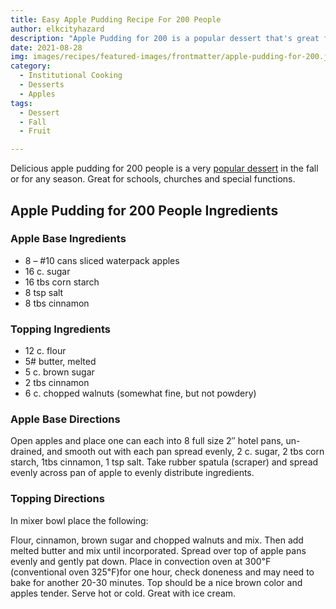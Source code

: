```yaml
---
title: Easy Apple Pudding Recipe For 200 People
author: elkcityhazard
description: "Apple Pudding for 200 is a popular dessert that's great for fall. It's easy to make and schools and institutions love it."
date: 2021-08-28
img: images/recipes/featured-images/frontmatter/apple-pudding-for-200.jpg
category: 
  - Institutional Cooking
  - Desserts 
  - Apples
tags: 
  - Dessert
  - Fall  
  - Fruit

---
```

Delicious apple pudding for 200 people is a very <a href="https://www.quick-e-recipes.com/recipes/dessert-recipes/" rel="noopener noreferrer" target="_blank">popular dessert</a> in the fall or for any season. Great for schools, churches and special functions.

## Apple Pudding for 200 People Ingredients

### Apple Base Ingredients

  * 8 &#8211; #10 cans sliced waterpack apples
  * 16 c. sugar
  * 16 tbs corn starch
  * 8 tsp salt
  * 8 tbs cinnamon

### Topping Ingredients

  * 12 c. flour
  * 5# butter, melted
  * 5 c. brown sugar
  * 2 tbs cinnamon
  * 6 c. chopped walnuts (somewhat fine, but not powdery)

### Apple Base Directions

Open apples and place one can each into 8 full size 2&#8243; hotel pans, un-drained, and smooth out with each pan spread evenly, 2 c. sugar, 2 tbs corn starch, 1tbs cinnamon, 1 tsp salt. Take rubber spatula (scraper) and spread evenly across pan of apple to evenly distribute ingredients.

### Topping Directions

In mixer bowl place the following:

Flour, cinnamon, brown sugar and chopped walnuts and mix. Then add melted butter and mix until incorporated. Spread over top of apple pans evenly and gently pat down. Place in convection oven at 300&#8457; (conventional oven 325&#8457;)for one hour, check doneness and may need to bake for another 20-30 minutes. Top should be a nice brown color and apples tender. Serve hot or cold. Great with ice cream.